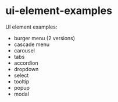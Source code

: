 # ui-element-examples
UI element examples:
- burger menu (2 versions)
- cascade menu
- carousel
- tabs
- accordion
- dropdown
- select
- tooltip
- popup
- modal
